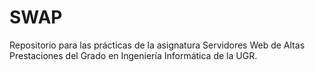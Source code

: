 # SWAP
Repositorio para las prácticas de la asignatura Servidores Web de Altas Prestaciones del Grado en Ingeniería Informática de la UGR.
